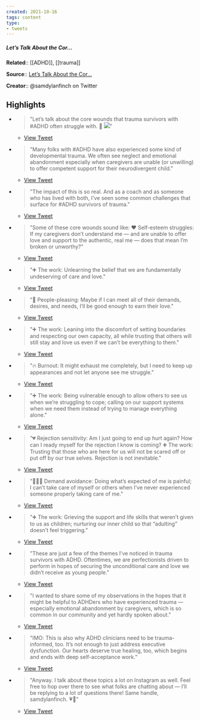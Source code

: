 ```yaml
---
created: 2021-10-16
tags: content
type: 
- tweets
---
```

##### Let’s Talk About the Cor...

**Related**:: [[ADHD]], [[trauma]]

**Source**:: [Let’s Talk About the Cor...](https://twitter.com/samdylanfinch/status/1448638027505430540)

**Creator**:: @samdylanfinch on Twitter

## Highlights
- > "Let’s talk about the core wounds that trauma survivors with \#ADHD often struggle with. 💬 
    ![](https://pbs.twimg.com/media/FBqYm73UcAo0NlN.jpg)" 
    - [View Tweet](https://twitter.com/samdylanfinch/status/1448638027505430540)

- > "Many folks with \#ADHD have also experienced some kind of developmental trauma. We often see neglect and emotional abandonment especially when caregivers are unable (or unwilling) to offer competent support for their neurodivergent child." 
    - [View Tweet](https://twitter.com/samdylanfinch/status/1448638192937168901)

- > "The impact of this is so real. And as a coach and as someone who has lived with both, I’ve seen some common challenges that surface for \#ADHD survivors of trauma." 
    - [View Tweet](https://twitter.com/samdylanfinch/status/1448638357135769606)

- > "Some of these core wounds sound like:
    ♥️ Self-esteem struggles: If my caregivers don’t understand me — and are unable to offer love and support to the authentic, real me — does that mean I’m broken or unworthy?" 
    - [View Tweet](https://twitter.com/samdylanfinch/status/1448638521921601538)

- > "➕ The work: Unlearning the belief that we are fundamentally undeserving of care and love." 
    - [View Tweet](https://twitter.com/samdylanfinch/status/1448638662615334919)

- > "👥 People-pleasing: Maybe if I can meet all of their demands, desires, and needs, I’ll be good enough to earn their love." 
    - [View Tweet](https://twitter.com/samdylanfinch/status/1448638825278816261)

- > "➕ The work: Leaning into the discomfort of setting boundaries and respecting our own capacity, all while trusting that others will still stay and love us even if we can’t be everything to them." 
    - [View Tweet](https://twitter.com/samdylanfinch/status/1448638964496142337)

- > "🔥 Burnout: It might exhaust me completely, but I need to keep up appearances and not let anyone see me struggle." 
    - [View Tweet](https://twitter.com/samdylanfinch/status/1448639096708947975)

- > "➕ The work: Being vulnerable enough to allow others to see us when we’re struggling to cope; calling on our support systems when we need them instead of trying to manage everything alone." 
    - [View Tweet](https://twitter.com/samdylanfinch/status/1448639227218911234)

- > "💔 Rejection sensitivity: Am I just going to end up hurt again? How can I ready myself for the rejection I know is coming?
    ➕ The work: Trusting that those who are here for us will not be scared off or put off by our true selves. Rejection is not inevitable." 
    - [View Tweet](https://twitter.com/samdylanfinch/status/1448639353769529345)

- > "🏃🏻‍♂️ Demand avoidance: Doing what’s expected of me is painful; I can’t take care of myself or others when I’ve never experienced someone properly taking care of me." 
    - [View Tweet](https://twitter.com/samdylanfinch/status/1448639465900036096)

- > "➕ The work: Grieving the support and life skills that weren’t given to us as children; nurturing our inner child so that “adulting” doesn’t feel triggering." 
    - [View Tweet](https://twitter.com/samdylanfinch/status/1448639572858990601)

- > "These are just a few of the themes I’ve noticed in trauma survivors with ADHD. 
    Oftentimes, we are perfectionists driven to perform in hopes of securing the unconditional care and love we didn’t receive as young people." 
    - [View Tweet](https://twitter.com/samdylanfinch/status/1448639694900641794)

- > "I wanted to share some of my observations in the hopes that it might be helpful to ADHDers who have experienced trauma — especially emotional abandonment by caregivers, which is so common in our community and yet hardly spoken about." 
    - [View Tweet](https://twitter.com/samdylanfinch/status/1448640064578199557)

- > "IMO: This is also why ADHD clinicians need to be trauma-informed, too.
    It’s not enough to just address executive dysfunction. Our hearts deserve true healing, too, which begins and ends with deep self-acceptance work." 
    - [View Tweet](https://twitter.com/samdylanfinch/status/1448640658336481281)

- > "Anyway. I talk about these topics a lot on Instagram as well. Feel free to hop over there to see what folks are chatting about — I’ll be replying to a lot of questions there!
    Same handle, samdylanfinch. 💗🧠" 
    - [View Tweet](https://twitter.com/samdylanfinch/status/1448641198738980869)

